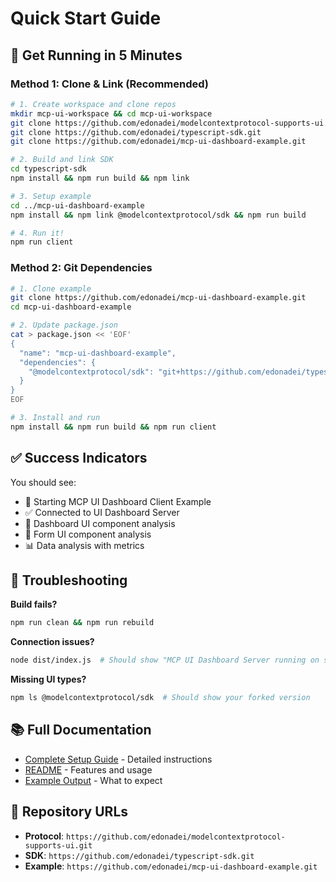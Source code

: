 # Quick Start Guide

## 🚀 Get Running in 5 Minutes

### Method 1: Clone & Link (Recommended)

```bash
# 1. Create workspace and clone repos
mkdir mcp-ui-workspace && cd mcp-ui-workspace
git clone https://github.com/edonadei/modelcontextprotocol-supports-ui.git
git clone https://github.com/edonadei/typescript-sdk.git  
git clone https://github.com/edonadei/mcp-ui-dashboard-example.git

# 2. Build and link SDK
cd typescript-sdk
npm install && npm run build && npm link

# 3. Setup example
cd ../mcp-ui-dashboard-example
npm install && npm link @modelcontextprotocol/sdk && npm run build

# 4. Run it!
npm run client
```

### Method 2: Git Dependencies

```bash
# 1. Clone example
git clone https://github.com/edonadei/mcp-ui-dashboard-example.git
cd mcp-ui-dashboard-example

# 2. Update package.json
cat > package.json << 'EOF'
{
  "name": "mcp-ui-dashboard-example",
  "dependencies": {
    "@modelcontextprotocol/sdk": "git+https://github.com/edonadei/typescript-sdk.git"
  }
}
EOF

# 3. Install and run
npm install && npm run build && npm run client
```

## ✅ Success Indicators

You should see:
- 🚀 Starting MCP UI Dashboard Client Example
- ✅ Connected to UI Dashboard Server  
- 🎨 Dashboard UI component analysis
- 📝 Form UI component analysis
- 📊 Data analysis with metrics

## 🔧 Troubleshooting

**Build fails?**
```bash
npm run clean && npm run rebuild
```

**Connection issues?**
```bash
node dist/index.js  # Should show "MCP UI Dashboard Server running on stdio"
```

**Missing UI types?**
```bash
npm ls @modelcontextprotocol/sdk  # Should show your forked version
```

## 📚 Full Documentation

- [Complete Setup Guide](SETUP.md) - Detailed instructions
- [README](README.md) - Features and usage
- [Example Output](EXAMPLE_OUTPUT.md) - What to expect

## 🔗 Repository URLs

- **Protocol**: `https://github.com/edonadei/modelcontextprotocol-supports-ui.git`
- **SDK**: `https://github.com/edonadei/typescript-sdk.git`
- **Example**: `https://github.com/edonadei/mcp-ui-dashboard-example.git` 